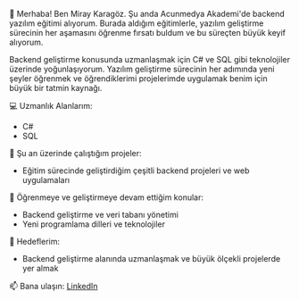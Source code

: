 👋 Merhaba! Ben Miray Karagöz. Şu anda Acunmedya Akademi'de backend yazılım eğitimi alıyorum. Burada aldığım eğitimlerle, yazılım geliştirme sürecinin her aşamasını öğrenme fırsatı buldum ve bu süreçten büyük keyif alıyorum.

Backend geliştirme konusunda uzmanlaşmak için C# ve SQL gibi teknolojiler üzerinde yoğunlaşıyorum. Yazılım geliştirme sürecinin her adımında yeni şeyler öğrenmek ve öğrendiklerimi projelerimde uygulamak benim için büyük bir tatmin kaynağı. 

💻 Uzmanlık Alanlarım:
- C#
- SQL

🔭 Şu an üzerinde çalıştığım projeler:
- Eğitim sürecinde geliştirdiğim çeşitli backend projeleri ve web uygulamaları

🌱 Öğrenmeye ve geliştirmeye devam ettiğim konular:
- Backend geliştirme ve veri tabanı yönetimi
- Yeni programlama dilleri ve teknolojiler

🎯 Hedeflerim:
- Backend geliştirme alanında uzmanlaşmak ve büyük ölçekli projelerde yer almak

📫 Bana ulaşın: [LinkedIn](https://www.linkedin.com/in/miraykaragöz)
